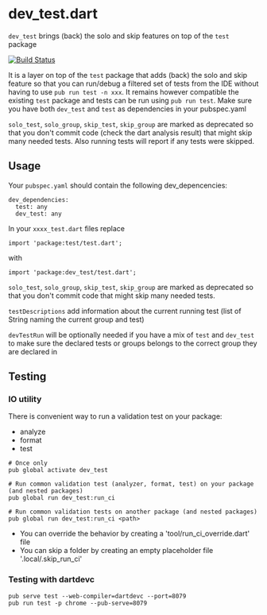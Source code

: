 # dev_test.dart

`dev_test` brings (back) the solo and skip features on top of the `test` package

[![Build Status](https://travis-ci.org/tekartik/dev_test.dart.svg?branch=master)](https://travis-ci.org/tekartik/dev_test.dart)

It is a layer on top of the `test` package that adds (back) the solo and skip feature so that you can run/debug a filtered set of tests from the IDE without having to use `pub run test -n xxx`.
It remains however compatible the existing `test` package and tests can be run using `pub run test`. Make sure you have both `dev_test` and `test` as dependencies in your pubspec.yaml

`solo_test`, `solo_group`, `skip_test`, `skip_group` are marked as deprecated so that you don't commit code (check the dart analysis result) that
might skip many needed tests. Also running tests will report if any tests were skipped.

## Usage

Your `pubspec.yaml` should contain the following dev_depencencies:

    dev_dependencies:
      test: any
      dev_test: any
  
In your `xxxx_test.dart` files replace

    import 'package:test/test.dart';

with

    import 'package:dev_test/test.dart';

`solo_test`, `solo_group`, `skip_test`, `skip_group` are marked as deprecated so that you don't commit code that
might skip many needed tests.

`testDescriptions` add information about the current running test (list of String naming the current group and test)

`devTestRun` will be optionally needed if you have a mix of `test` and `dev_test` to make sure the declared tests or groups belongs to the correct group they are declared in

## Testing

### IO utility

There is convenient way to run a validation test on your package:
- analyze
- format
- test

```
# Once only
pub global activate dev_test

# Run common validation test (analyzer, format, test) on your package (and nested packages)
pub global run dev_test:run_ci

# Run common validation tests on another package (and nested packages)
pub global run dev_test:run_ci <path>

```

- You can override the behavior by creating a 'tool/run_ci_override.dart' file
- You can skip a folder by creating an empty placeholder file '.local/.skip_run_ci'

### Testing with dartdevc

    pub serve test --web-compiler=dartdevc --port=8079
    pub run test -p chrome --pub-serve=8079
